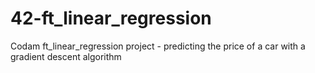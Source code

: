 # 42-ft_linear_regression
Codam ft_linear_regression project - predicting the price of a car with a gradient descent algorithm
